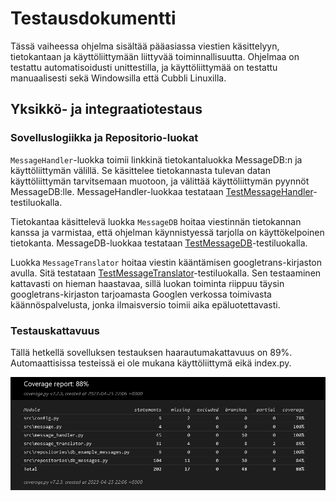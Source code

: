 # Testausdokumentti
Tässä vaiheessa ohjelma sisältää pääasiassa viestien käsittelyyn, tietokantaan ja käyttöliittymään liittyvää toiminnallisuutta.
Ohjelmaa on testattu automatisoidusti unittestilla, ja käyttöliittymää on testattu manuaalisesti sekä Windowsilla että Cubbli Linuxilla.

## Yksikkö- ja integraatiotestaus

### Sovelluslogiikka ja Repositorio-luokat
`MessageHandler`-luokka toimii linkkinä tietokantaluokka MessageDB:n ja käyttöliittymän välillä. Se käsittelee tietokannasta tulevan datan käyttöliittymän tarvitsemaan muotoon, ja välittää käyttöliittymän pyynnöt MessageDB:lle.
MessageHandler-luokkaa testataan [TestMessageHandler](https://github.com/SaijaGit/ot-harjoitustyo/blob/main/BoringEmailGenerator/src/tests/test_message_handler.py)-testiluokalla.


Tietokantaa käsittelevä luokka `MessageDB` hoitaa viestinnän tietokannan kanssa ja varmistaa, että ohjelman käynnistyessä tarjolla on käyttökelpoinen tietokanta. 
MessageDB-luokkaa testataan [TestMessageDB](https://github.com/SaijaGit/ot-harjoitustyo/blob/main/BoringEmailGenerator/src/tests/test_db_messages.py)-testiluokalla. 

Luokka `MessageTranslator` hoitaa viestin kääntämisen googletrans-kirjaston avulla. Sitä testataan [TestMessageTranslator](https://github.com/SaijaGit/ot-harjoitustyo/blob/main/BoringEmailGenerator/src/tests/test_message_translator.py)-testiluokalla. Sen testaaminen kattavasti on hieman haastavaa, sillä luokan toiminta riippuu täysin googletrans-kirjaston tarjoamasta Googlen verkossa toimivasta käännöspalvelusta, jonka ilmaisversio toimii aika epäluotettavasti.

### Testauskattavuus

Tällä hetkellä sovelluksen testauksen haarautumakattavuus on 89%. Automaattisissa testeissä ei ole mukana käyttöliittymä eikä index.py.

![](./kuvat/Screenshot%202023-04-25%20at%2022-44-38%20Coverage%20report.png)

